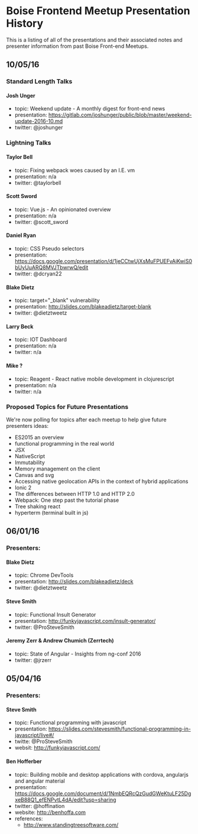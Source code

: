 # Boise Frontend Meetup Presentation History

This is a listing of all of the presentations and their associated notes and presenter information from past Boise Front-end Meetups.

## 10/05/16

### Standard Length Talks

#### Josh Unger

- topic: Weekend update - A monthly digest for front-end news
- presentation: https://gitlab.com/joshunger/public/blob/master/weekend-update-2016-10.md
- twitter: @joshunger

### Lightning Talks

#### Taylor Bell

- topic: Fixing webpack woes caused by an I.E. vm
- presentation: n/a
- twitter: @taylorbell

#### Scott Sword

- topic: Vue.js - An opinionated overview
- presentation: n/a
- twitter: @scott_sword

#### Daniel Ryan

- topic: CSS Pseudo selectors
- presentation: https://docs.google.com/presentation/d/1jeCCtwUjXsMuFPUEFvAjKwiS0bUyUuARQ8MVJTbwrwQ/edit
- twitter: @dcryan22

#### Blake Dietz

- topic: target="_blank" vulnerability
- presentation: http://slides.com/blakeadietz/target-blank
- twitter: @dietztweetz

#### Larry Beck

- topic: IOT Dashboard
- presentation: n/a
- twitter: n/a

#### Mike ?

- topic: Reagent - React native mobile development in clojurescript
- presentation: n/a
- twitter: n/a

### Proposed Topics for Future Presentations

We're now polling for topics after each meetup to help give future presenters ideas:

- ES2015 an overview
- functional programming in the real world
- JSX
- NativeScript
- Immutability
- Memory management on the client
- Canvas and svg
- Accessing native geolocation APIs in the context of hybrid applications
- Ionic 2
- The differences between HTTP 1.0 and HTTP 2.0
- Webpack: One step past the tutorial phase
- Tree shaking
 react
- hyperterm (terminal built in js) 

## 06/01/16

### Presenters:

#### Blake Dietz

- topic: Chrome DevTools
- presentation: http://slides.com/blakeadietz/deck
- twitter: @dietztweetz

#### Steve Smith

- topic: Functional Insult Generator
- presentation: http://funkyjavascript.com/insult-generator/
- twitter: @ProSteveSmith

#### Jeremy Zerr & Andrew Chumich (Zerrtech)

- topic: State of Angular - Insights from ng-conf 2016
- twitter: @jrzerr

## 05/04/16

### Presenters:

#### Steve Smith

- topic: Functional programming with javascript
- presentation: https://slides.com/stevesmith/functional-programming-in-javascript/live#/
- twitte: @ProSteveSmith
- websit: http://funkyjavascript.com/

#### Ben Hofferber

- topic: Building mobile and desktop applications with cordova, angularjs and angular material
- presentation: https://docs.google.com/document/d/1NmbEQRcQzGudGWeKtuLF25DgxeB88Q1_efENPvtL4dA/edit?usp=sharing
- twitter: @hoffination
- website: http://benhoffa.com 
- references: 
  - http://www.standingtreesoftware.com/ 



